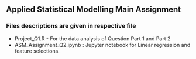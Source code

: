 ## Applied Statistical Modelling Main Assignment

### Files descriptions are given in respective file

* Project_Q1.R - For the data analysis of Question Part 1 and Part 2
* ASM_Assignment_Q2.ipynb : Jupyter notebook for Linear regression and feature selections.

